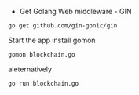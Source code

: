 
* Get Golang Web middleware - GIN
```
go get github.com/gin-gonic/gin
```

Start the app 
install gomon

```
gomon blockchain.go
```

aleternatively 

```
go run blockchain.go
```
